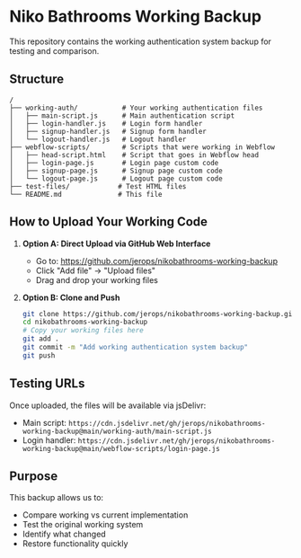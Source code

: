 # Niko Bathrooms Working Backup

This repository contains the working authentication system backup for testing and comparison.

## Structure

```
/
├── working-auth/           # Your working authentication files
│   ├── main-script.js      # Main authentication script
│   ├── login-handler.js    # Login form handler
│   ├── signup-handler.js   # Signup form handler
│   └── logout-handler.js   # Logout handler
├── webflow-scripts/        # Scripts that were working in Webflow
│   ├── head-script.html    # Script that goes in Webflow head
│   ├── login-page.js       # Login page custom code
│   ├── signup-page.js      # Signup page custom code
│   └── logout-page.js      # Logout page custom code
├── test-files/            # Test HTML files
└── README.md              # This file
```

## How to Upload Your Working Code

1. **Option A: Direct Upload via GitHub Web Interface**
   - Go to: https://github.com/jerops/nikobathrooms-working-backup
   - Click "Add file" → "Upload files"
   - Drag and drop your working files

2. **Option B: Clone and Push**
   ```bash
   git clone https://github.com/jerops/nikobathrooms-working-backup.git
   cd nikobathrooms-working-backup
   # Copy your working files here
   git add .
   git commit -m "Add working authentication system backup"
   git push
   ```

## Testing URLs

Once uploaded, the files will be available via jsDelivr:
- Main script: `https://cdn.jsdelivr.net/gh/jerops/nikobathrooms-working-backup@main/working-auth/main-script.js`
- Login handler: `https://cdn.jsdelivr.net/gh/jerops/nikobathrooms-working-backup@main/webflow-scripts/login-page.js`

## Purpose

This backup allows us to:
- Compare working vs current implementation
- Test the original working system
- Identify what changed
- Restore functionality quickly
